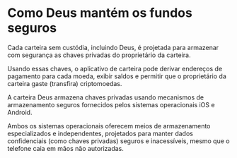 # Como Deus mantém os fundos seguros

Cada carteira sem custódia, incluindo Deus, é projetada para armazenar com segurança as chaves privadas do proprietário da carteira.

Usando essas chaves, o aplicativo de carteira pode derivar endereços de pagamento para cada moeda, exibir saldos e permitir que o proprietário da carteira gaste (transfira) criptomoedas.

A carteira Deus armazena chaves privadas usando mecanismos de armazenamento seguros fornecidos pelos sistemas operacionais iOS e Android.

Ambos os sistemas operacionais oferecem meios de armazenamento especializados e independentes, projetados para manter dados confidenciais (como chaves privadas) seguros e inacessíveis, mesmo que o telefone caia em mãos não autorizadas.